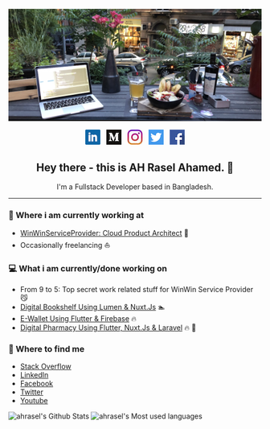 <img src="/img/header.jpg?raw=true"></img>

<p align='center'>
<a href="https://www.linkedin.com/in/pascalluther/"><img height="30" src="/icons/linkedin.png?raw=true"></a>&nbsp;&nbsp;
<a href="https://medium.com/@pascalluther"><img height="30" src="/icons/medium.png?raw=true"></a>&nbsp;&nbsp;
<a href="https://instagram.com/pascalabroad"><img height="30" src="/icons/instagram.jpg?raw=true"></a>&nbsp;&nbsp;
<a href="https://twitter.com/pascalluther"><img height="30" src="/icons/twitter.png?raw=true"></a>&nbsp;&nbsp;
<a href="https://www.facebook.com/pascal.luther"><img height="30" src="/icons/facebook.png?raw=true"></a>
</p>

<h2 align="center">Hey there - this is AH Rasel Ahamed. 👋</h2>
<p align="center">I'm a Fullstack Developer based in Bangladesh.
</p>

---

### 💼 Where i am currently working at

- [WinWinServiceProvider: Cloud Product Architect](http://winwinsp.com/) 💼
- Occasionally freelancing ⛵️

### 💻 What i am currently/done working on

- From 9 to 5: Top secret work related stuff for WinWin Service Provider 😼
- [Digital Bookshelf Using Lumen & Nuxt.Js](#) 🏊
- [E-Wallet Using Flutter & Firebase](#) 🔥
- [Digital Pharmacy Using Flutter, Nuxt.Js & Laravel](#) 🔥 💪

<!-- ### 📖 What i am currently learning
- ...
- ... -->

### 👥 Where to find me

- [Stack Overflow](https://stackoverflow.com/users/6441801/ah-rasel)
- [LinkedIn](https://www.linkedin.com/in/ahraselahamed/)
- [Facebook](https://web.facebook.com/ahraselahamed)
- [Twitter](https://twitter.com/ahraselahamed)
- [Youtube](https://www.youtube.com/channel/UCGr4nfgogTZXevpx1lwcpjg)

![ahrasel's Github Stats](https://github-readme-stats.vercel.app/api?username=ahrasel&show_icons=true&theme=vue&count_private=true&layout=compact)
![ahrasel's Most used languages](https://github-readme-stats.vercel.app/api/top-langs/?username=ahrasel&count_private=true&layout=compact)

